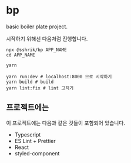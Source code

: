 # bp
basic boiler plate project.

시작하기 위해선 다음처럼 진행합니다.

```shell
npx @sshrik/bp APP_NAME
cd APP_NAME

yarn

yarn run:dev # localhost:8000 으로 시작하기
yarn build # build
yarn lint:fix # lint 고치기
```

## 프로젝트에는

이 프로젝트에는 다음과 같은 것들이 포함되어 있습니다.
* Typescript
* ES Lint + Prettier
* React
* styled-component

